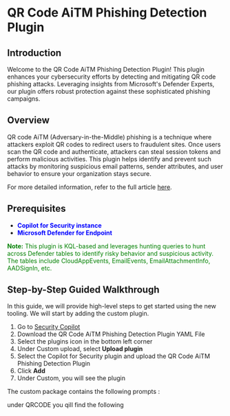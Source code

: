 # QR Code AiTM Phishing Detection Plugin

## Introduction
Welcome to the QR Code AiTM Phishing Detection Plugin! This plugin enhances your cybersecurity efforts by detecting and mitigating QR code phishing attacks. Leveraging insights from Microsoft's Defender Experts, our plugin offers robust protection against these sophisticated phishing campaigns.

## Overview
QR code AiTM (Adversary-in-the-Middle) phishing is a technique where attackers exploit QR codes to redirect users to fraudulent sites. Once users scan the QR code and authenticate, attackers can steal session tokens and perform malicious activities. This plugin helps identify and prevent such attacks by monitoring suspicious email patterns, sender attributes, and user behavior to ensure your organization stays secure.

For more detailed information, refer to the full article [here](https://techcommunity.microsoft.com/t5/microsoft-security-experts-blog/hunting-for-qr-code-aitm-phishing-and-user-compromise/ba-p/4053324).

## Prerequisites
- <span style="color:blue">**Copilot for Security instance**</span>
- <span style="color:blue">**Microsoft Defender for Endpoint**</span>

<span style="color:green">**Note:** This plugin is KQL-based and leverages hunting queries to hunt across Defender tables to identify risky behavior and suspicious activity. The tables include CloudAppEvents, EmailEvents, EmailAttachmentInfo, AADSignIn, etc.</span>

## Step-by-Step Guided Walkthrough
In this guide, we will provide high-level steps to get started using the new tooling. We will start by adding the custom plugin.
1. Go to [Security Copilot](https://securitycopilot.microsoft.com)
2. Download the QR Code AiTM Phishing Detection Plugin YAML File
3. Select the plugins icon in the bottom left corner
4. Under Custom upload, select **Upload plugin**
5. Select the Copilot for Security plugin and upload the QR Code AiTM Phishing Detection Plugin
6. Click **Add**
7. Under Custom, you will see the plugin


The custom package contains the following prompts :


under QRCODE you qill find the following 
